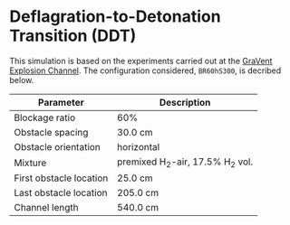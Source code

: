 # Deflagration-to-Detonation Transition (DDT) 

This simulation is based on the experiments carried out at the [GraVent Explosion Channel](https://www.epc.ed.tum.de/td/forschung/ddt/). The configuration considered, ``BR60hS300``, is decribed below.

| Parameter               | Description                          |
| ----------------------- | ------------------------------------ |
| Blockage ratio          | 60%                                  |
| Obstacle spacing        | 30.0 cm                              |
| Obstacle orientation    | horizontal                           |
| Mixture                 | premixed H$_2$-air, 17.5% H$_2$ vol. |
| First obstacle location | 25.0 cm                              |
| Last obstacle location  | 205.0 cm                             |
| Channel length          | 540.0 cm                             |
